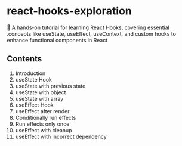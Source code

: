 # react-hooks-exploration
🚀 A hands-on tutorial for learning React Hooks, covering essential .concepts like useState, useEffect, useContext, and custom hooks to enhance functional components in React

## Contents
1. Introduction
2. useState Hook
3. useState with previous state
4. useState with object
5. useState with array
6. useEffect Hook
7. useEffect after render
8. Conditionally run effects
9.  Run effects only once
10. useEffect with cleanup
11. useEffect with incorrect dependency

